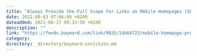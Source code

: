 ```yaml
---
title: "Always Provide the Full Scope for Links on Mobile Homepages (58% Don’t)"
date: 2021-08-03 07:06:00 +0200
dateadded: 2021-08-17 09:33:50 +0100
description: ""
link: "https://feeds.baymard.com/link/9825/14664722/mobile-homepage-provide-full-scope"
category:
directory: _directory/baymard-institute.md
---
```

